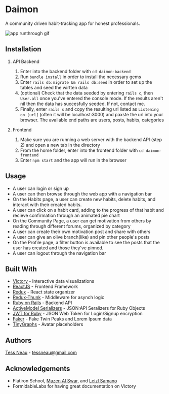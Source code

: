# Daimon 

A community driven habit-tracking app for honest professionals.

![app runthrough gif](https://giant.gfycat.com/RawTiredElk.gif)

## Installation
1. API Backend
      1. Enter into the backend folder with `cd daimon-backend`
      2. Run `bundle install` in order to install the necessary gems
      3. Enter `rails db:migrate && rails db:seed` in order to set up the tables and seed the wirtten data
      4. (optional) Check that the data seeded by entering `rails c`, then `User.all` once you've entered the console mode. If the results aren't nil then the data has succesfully seeded. If not, contact me.
      5. Finally, enter `rails s` and copy the resulting url listed as `Listening on [url]` (often it will be localhost:3000) and paxste the url into your browser. The available end paths are users, posts, habits, categories 

2. Frontend
      1. Make sure you are running a web server with the backend API (step 2) and open a new tab in the directory
      2. From the home folder, enter into the frontend folder with `cd daimon-frontend`
      3. Enter `npm start` and the app will run in the browser
      
      
## Usage

* A user can login or sign up
* A user can then browse through the web app with a navigation bar
* On the Habits page, a user can create new habits, delete habits, and interact with their created habits. 
* A user can click on a habit card, adding to the progress of that habit and recieve confirmation through an animated pie chart
* On the Community Page, a user can get motivation from others by reading through different forums, organized by category
* A user can create their own motivation post and share with others
* A user can give an olive branch(like) and pin other people's posts
* On the Profile page, a filter button is available to see the posts that the user has created and those they've pinned.
* A user can logout through the navigation bar
      
## Built With

* [Victory](https://github.com/FormidableLabs/victory) - Interactive data visualizations 
* [ReactJS](https://github.com/facebook/react) - Frontend Framework
* [Redux](https://github.com/reduxjs/redux) - React state organizer
* [Redux-Thunk](https://github.com/reduxjs/redux-thunk) - Middleware for asynch logic
* [Ruby on Rails](https://github.com/rails/rails) - Backend API
* [ActiveModel Serializers](https://github.com/rails-api/active_model_serializers) - JSON:API Seralizers for Ruby Objects
* [JWT for Ruby](https://github.com/jwt/ruby-jwt) - JSON Web Token for Login/Signup encryption
* [Faker](https://github.com/faker-ruby/faker) - Fake Twin Peaks and Lorem Ipsum data
* [TinyGraphs](https://github.com/taironas/tinygraphs) - Avatar placeholders

## Authors

[Tess Neau](https://github.com/tessneau) - tessneau@gmail.com

## Acknowledgements

* Flatiron School, [Mazen Al Swar](https://github.com/mazenswar), and [Leizl Samano](https://github.com/lsamano)
* FormidableLabs for having great documentation on Victory



